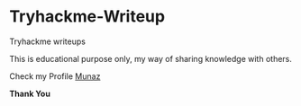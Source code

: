 # Tryhackme-Writeup
Tryhackme writeups

This is educational purpose only, my way of sharing knowledge with others.

Check my Profile <a href="https://tryhackme.com/p/Munaz" target="_blank">Munaz</a>

[TryHackMe]: https://tryhackme-badges.s3.amazonaws.com/Munaz.png

**Thank You**
